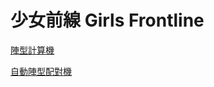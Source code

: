 # 少女前線 Girls Frontline



[陣型計算機](https://northernseal.github.io/gf/main2.html)

[自動陣型配對機](https://northernseal.github.io/gf/auto.html)
